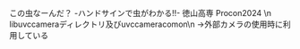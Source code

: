 この虫なーんだ？ -ハンドサインで虫がわかる!!-
徳山高専 Procon2024
\n
libuvccameraディレクトリ及びuvccameracomon\n
→外部カメラの使用時に利用している
